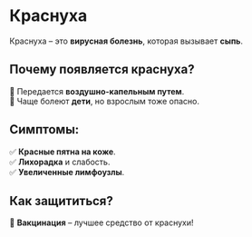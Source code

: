 # Краснуха

Краснуха – это **вирусная болезнь**, которая вызывает **сыпь**.  

## Почему появляется краснуха?
🔹 Передается **воздушно-капельным путем**.  
🔹 Чаще болеют **дети**, но взрослым тоже опасно.  

## Симптомы:
✅ **Красные пятна на коже**.  
✅ **Лихорадка** и слабость.  
✅ **Увеличенные лимфоузлы**.  

## Как защититься?
💉 **Вакцинация** – лучшее средство от краснухи!  
